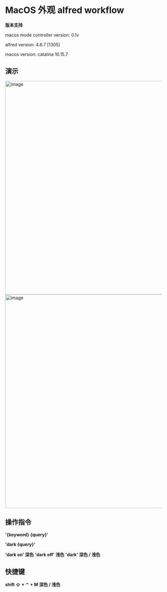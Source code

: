 # MacOS 外观 alfred workflow

**版本支持**

macos mode controller version: 0.1v

alfred version: 4.6.7 [1305]

macos version: catalina 10.15.7

## 演示

<img width="685" alt="image" src="https://user-images.githubusercontent.com/29922837/177329666-75ca5746-f545-409c-9f66-44bcb9439405.png">
<img width="685" alt="image" src="https://user-images.githubusercontent.com/29922837/177329698-d0deecb1-7bd7-4d66-bedb-a1faf0e67bd5.png">

## 操作指令

**'{keyword} {query}'**

**'dark {query}'**

**'dark on'			深色**
**'dark off'	    浅色**
**'dark'			深色 / 浅色**

## 快捷键

**shift ⇧ + ⌃ + M     深色 / 浅色**

